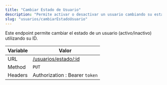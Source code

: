 ```yaml
---
title: "Cambiar Estado de Usuario"
description: "Permite activar o desactivar un usuario cambiando su estado."
slug: "usuarios/cambiarEstadoUsuario"
---
```


Este endpoint permite cambiar el estado de un usuario (activo/inactivo) utilizando su ID.

| Variable | Valor                                        |
| -------- | -------------------------------------------- |
| URL      | [/usuarios/estado/:id](/usuarios/estado/:id) |
| Method   | `PUT`                                        |
| Headers  | Authorization : Bearer `token`               |

